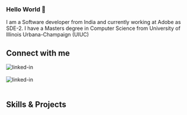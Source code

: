 ### Hello World 👋
I am a Software developer from India and currently working at Adobe as SDE-2.
I have a Masters degree in Computer Science from University of Illinois Urbana-Champaign (UIUC)
<br>
## Connect with me
[<img align="left" alt="linked-in" src="https://img.shields.io/badge/linkedin-%230077B5.svg?&style=for-the-badge&logo=linkedin&logoColor=white" />](https://www.linkedin.com/in/swapnil-darmora-18a91656/)
<br>
<br>
[<img align="left" alt="linked-in" src="https://upload.wikimedia.org/wikipedia/commons/thumb/a/ab/LeetCode_logo_white_no_text.svg/188px-LeetCode_logo_white_no_text.svg.png"/>](https://leetcode.com/swapnildarmora/)
<br>
<br>

## Skills & Projects

